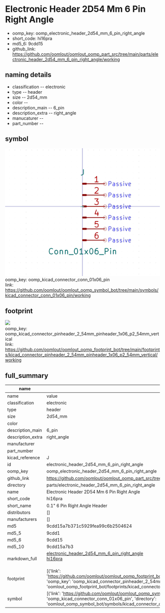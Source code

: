 # Electronic Header 2D54 Mm 6 Pin Right Angle

  
* oomp_key: oomp_electronic_header_2d54_mm_6_pin_right_angle 
* short_code: hi16pra
* md5_6: 9cdd15  
* github_link: https://github.com/oomlout/oomlout_oomp_part_src/tree/main/parts/electronic_header_2d54_mm_6_pin_right_angle/working  
## naming details
* classification -- electronic
* type -- header
* size -- 2d54_mm
* color -- 
* description_main -- 6_pin
* description_extra -- right_angle
* manucaturer -- 
* part_number -- 



## symbol

![](symbol/0/working/working_600.png)  
oomp_key: oomp_kicad_connector_conn_01x06_pin  
link: https://github.com/oomlout/oomlout_oomp_symbol_bot/tree/main/symbols/kicad_connector_conn_01x06_pin/working  

## footprint

![](footprint/0/working/working_600.png)  
oomp_key: oomp_kicad_connector_pinheader_2_54mm_pinheader_1x06_p2_54mm_vertical  
link: https://github.com/oomlout/oomlout_oomp_footprint_bot/tree/main/footprints/kicad_connector_pinheader_2_54mm_pinheader_1x06_p2_54mm_vertical/working  

## full_summary
| name | value | 
| --- | --- | 
| name | value | 
| classification | electronic | 
| type | header | 
| size | 2d54_mm | 
| color |  | 
| description_main | 6_pin | 
| description_extra | right_angle | 
| manufacturer |  | 
| part_number |  | 
| kicad_reference | J | 
| id | electronic_header_2d54_mm_6_pin_right_angle | 
| oomp_key | oomp_electronic_header_2d54_mm_6_pin_right_angle | 
| github_link | https://github.com/oomlout/oomlout_oomp_part_src/tree/main/parts/electronic_header_2d54_mm_6_pin_right_angle/working | 
| directory | parts/electronic_header_2d54_mm_6_pin_right_angle | 
| name | Electronic Header 2D54 Mm 6 Pin Right Angle | 
| short_code | hi16pra | 
| short_name | 0.1" 6 Pin Right Angle Header | 
| distributors | [] | 
| manufacturers | [] | 
| md5 | 9cdd15a7b371c5929fea99c6b2504624 | 
| md5_5 | 9cdd1 | 
| md5_6 | 9cdd15 | 
| md5_10 | 9cdd15a7b3 | 
| markdown_full | [electronic_header_2d54_mm_6_pin_right_angle](https://github.com/oomlout/oomlout_oomp_part_src/tree/main/parts/electronic_header_2d54_mm_6_pin_right_angle/working)<br>[hi16pra](https://github.com/oomlout/oomlout_oomp_part_src/tree/main/parts/electronic_header_2d54_mm_6_pin_right_angle/working)<br><br> | 
| footprint | [{'link': 'https://github.com/oomlout/oomlout_oomp_footprint_bot/tree/main/foootprntss/kicad_connector_pinheader_2_54mm_pinheader_1x06_p2_54mm_vertical', 'oomp_key': 'oomp_kicad_connector_pinheader_2_54mm_pinheader_1x06_p2_54mm_vertical', 'directory': 'oomlout_oomp_footprint_bot/footprints/kicad_connector_pinheader_2_54mm_pinheader_1x06_p2_54mm_vertical//working/working.kicad_mod'}] | 
| symbol | [{'link': 'https://github.com/oomlout/oomlout_oomp_symbol_bot/tree/main/symbols/kicad_connector_conn_01x06_pin', 'oomp_key': 'oomp_kicad_connector_conn_01x06_pin', 'directory': 'oomlout_oomp_symbol_bot/symbols/kicad_connector_conn_01x06_pin//working/working.kicad_sym'}] | 
